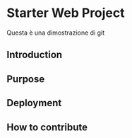 # Starter Web Project
Questa è una dimostrazione di git
## Introduction
## Purpose
## Deployment
## How to contribute